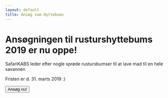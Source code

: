 ```yaml
---
layout: default
title: Ansøg som Hyttebums
---
```

<h1>Ansøgningen til rusturshyttebums 2019 er nu oppe!</h1>

<p>
	SafariKABS leder efter nogle sprøde rustursbumser til at lave mad til en hele savannen
</p>
<p>
	Fristen er d. 31. marts 2019 :) 
</p>
<a style="text-align: center" href="https://goo.gl/forms/1SnllchRpmqnB01f2">
	<button class="applyBtn"> 
		Ansøg nu!
	</button>
</a>
